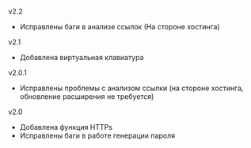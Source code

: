 v2.2
- Исправлены баги в анализе ссылок (На стороне хостинга)

v2.1
- Добавлена виртуальная клавиатура

v2.0.1
- Исправлены проблемы с анализом ссылки (на стороне хостинга, обновление расширения не требуется)

v2.0
- Добавлена функция HTTPs
- Исправлены баги в работе генерации пароля

